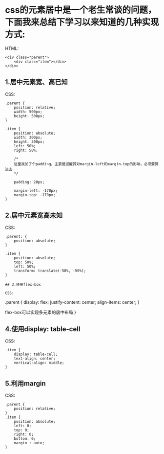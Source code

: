 # css的元素居中是一个老生常谈的问题，下面我来总结下学习以来知道的几种实现方式:

HTML:
```
<div class="parent">
	<div class="item"></div>
</div>
```

## 1.居中元素宽、高已知

CSS:
```
.parent {
	position: relative;
	width: 500px;
	height: 500px;
}

.item {
	position: absolute;
	width: 300px;
	height: 300px;
	left: 50%;
	right: 50%;

    /*
    这里我加了个padding，主要是提醒其对margin-left和margin-top的影响，必须要算进去
    */

	padding: 20px;

	margin-left: -170px;
	margin-top: -170px;
}
```
## 2.居中元素宽高未知

CSS:
```
.parent: {
	position: absolute;
}

.item {
	position: absolute;
	top: 50%;
	left: 50%;
	transform: translate(-50%, -50%);
}

## 3.使用flex-box

CSS:
```
.parent {
	display: flex;
	justify-content: center;
	align-items: center;
}

flex-box可以实现多元素的居中布局
}

## 4.使用display: table-cell

CSS:
```
.item {
	display: table-cell;
	text-align: center;
	vertical-align: middle;
}
```

## 5.利用margin

CSS:
```
.parent {
	position: relative;
}
.item {
	position: absolute;
	left: 0;
	top: 0;
	right: 0;
	bottom: 0;
	margin : auto;
}